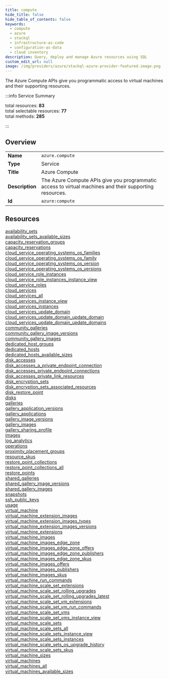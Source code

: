 ```yaml
---
title: compute
hide_title: false
hide_table_of_contents: false
keywords:
  - compute
  - azure
  - stackql
  - infrastructure-as-code
  - configuration-as-data
  - cloud inventory
description: Query, deploy and manage Azure resources using SQL
custom_edit_url: null
image: /img/providers/azure/stackql-azure-provider-featured-image.png
---
```


The Azure Compute APIs give you programmatic access to virtual machines and their supporting resources.  
    
:::info Service Summary

<div class="row">
<div class="providerDocColumn">
<span>total resources:&nbsp;<b>83</b></span><br />
<span>total selectable resources:&nbsp;<b>77</b></span><br />
<span>total methods:&nbsp;<b>285</b></span><br />
</div>
</div>

:::

## Overview
<table><tbody>
<tr><td><b>Name</b></td><td><code>azure.compute</code></td></tr>
<tr><td><b>Type</b></td><td>Service</td></tr>
<tr><td><b>Title</b></td><td>Azure Compute</td></tr>
<tr><td><b>Description</b></td><td>The Azure Compute APIs give you programmatic access to virtual machines and their supporting resources.</td></tr>
<tr><td><b>Id</b></td><td><code>azure:compute</code></td></tr>
</tbody></table>

## Resources
<div class="row">
<div class="providerDocColumn">
<a href="/providers/azure/compute/availability_sets/">availability_sets</a><br />
<a href="/providers/azure/compute/availability_sets_available_sizes/">availability_sets_available_sizes</a><br />
<a href="/providers/azure/compute/capacity_reservation_groups/">capacity_reservation_groups</a><br />
<a href="/providers/azure/compute/capacity_reservations/">capacity_reservations</a><br />
<a href="/providers/azure/compute/cloud_service_operating_systems_os_families/">cloud_service_operating_systems_os_families</a><br />
<a href="/providers/azure/compute/cloud_service_operating_systems_os_family/">cloud_service_operating_systems_os_family</a><br />
<a href="/providers/azure/compute/cloud_service_operating_systems_os_version/">cloud_service_operating_systems_os_version</a><br />
<a href="/providers/azure/compute/cloud_service_operating_systems_os_versions/">cloud_service_operating_systems_os_versions</a><br />
<a href="/providers/azure/compute/cloud_service_role_instances/">cloud_service_role_instances</a><br />
<a href="/providers/azure/compute/cloud_service_role_instances_instance_view/">cloud_service_role_instances_instance_view</a><br />
<a href="/providers/azure/compute/cloud_service_roles/">cloud_service_roles</a><br />
<a href="/providers/azure/compute/cloud_services/">cloud_services</a><br />
<a href="/providers/azure/compute/cloud_services_all/">cloud_services_all</a><br />
<a href="/providers/azure/compute/cloud_services_instance_view/">cloud_services_instance_view</a><br />
<a href="/providers/azure/compute/cloud_services_instances/">cloud_services_instances</a><br />
<a href="/providers/azure/compute/cloud_services_update_domain/">cloud_services_update_domain</a><br />
<a href="/providers/azure/compute/cloud_services_update_domain_update_domain/">cloud_services_update_domain_update_domain</a><br />
<a href="/providers/azure/compute/cloud_services_update_domain_update_domains/">cloud_services_update_domain_update_domains</a><br />
<a href="/providers/azure/compute/community_galleries/">community_galleries</a><br />
<a href="/providers/azure/compute/community_gallery_image_versions/">community_gallery_image_versions</a><br />
<a href="/providers/azure/compute/community_gallery_images/">community_gallery_images</a><br />
<a href="/providers/azure/compute/dedicated_host_groups/">dedicated_host_groups</a><br />
<a href="/providers/azure/compute/dedicated_hosts/">dedicated_hosts</a><br />
<a href="/providers/azure/compute/dedicated_hosts_available_sizes/">dedicated_hosts_available_sizes</a><br />
<a href="/providers/azure/compute/disk_accesses/">disk_accesses</a><br />
<a href="/providers/azure/compute/disk_accesses_a_private_endpoint_connection/">disk_accesses_a_private_endpoint_connection</a><br />
<a href="/providers/azure/compute/disk_accesses_private_endpoint_connections/">disk_accesses_private_endpoint_connections</a><br />
<a href="/providers/azure/compute/disk_accesses_private_link_resources/">disk_accesses_private_link_resources</a><br />
<a href="/providers/azure/compute/disk_encryption_sets/">disk_encryption_sets</a><br />
<a href="/providers/azure/compute/disk_encryption_sets_associated_resources/">disk_encryption_sets_associated_resources</a><br />
<a href="/providers/azure/compute/disk_restore_point/">disk_restore_point</a><br />
<a href="/providers/azure/compute/disks/">disks</a><br />
<a href="/providers/azure/compute/galleries/">galleries</a><br />
<a href="/providers/azure/compute/gallery_application_versions/">gallery_application_versions</a><br />
<a href="/providers/azure/compute/gallery_applications/">gallery_applications</a><br />
<a href="/providers/azure/compute/gallery_image_versions/">gallery_image_versions</a><br />
<a href="/providers/azure/compute/gallery_images/">gallery_images</a><br />
<a href="/providers/azure/compute/gallery_sharing_profile/">gallery_sharing_profile</a><br />
<a href="/providers/azure/compute/images/">images</a><br />
<a href="/providers/azure/compute/log_analytics/">log_analytics</a><br />
<a href="/providers/azure/compute/operations/">operations</a><br />
<a href="/providers/azure/compute/proximity_placement_groups/">proximity_placement_groups</a><br />
</div>
<div class="providerDocColumn">
<a href="/providers/azure/compute/resource_skus/">resource_skus</a><br />
<a href="/providers/azure/compute/restore_point_collections/">restore_point_collections</a><br />
<a href="/providers/azure/compute/restore_point_collections_all/">restore_point_collections_all</a><br />
<a href="/providers/azure/compute/restore_points/">restore_points</a><br />
<a href="/providers/azure/compute/shared_galleries/">shared_galleries</a><br />
<a href="/providers/azure/compute/shared_gallery_image_versions/">shared_gallery_image_versions</a><br />
<a href="/providers/azure/compute/shared_gallery_images/">shared_gallery_images</a><br />
<a href="/providers/azure/compute/snapshots/">snapshots</a><br />
<a href="/providers/azure/compute/ssh_public_keys/">ssh_public_keys</a><br />
<a href="/providers/azure/compute/usage/">usage</a><br />
<a href="/providers/azure/compute/virtual_machine/">virtual_machine</a><br />
<a href="/providers/azure/compute/virtual_machine_extension_images/">virtual_machine_extension_images</a><br />
<a href="/providers/azure/compute/virtual_machine_extension_images_types/">virtual_machine_extension_images_types</a><br />
<a href="/providers/azure/compute/virtual_machine_extension_images_versions/">virtual_machine_extension_images_versions</a><br />
<a href="/providers/azure/compute/virtual_machine_extensions/">virtual_machine_extensions</a><br />
<a href="/providers/azure/compute/virtual_machine_images/">virtual_machine_images</a><br />
<a href="/providers/azure/compute/virtual_machine_images_edge_zone/">virtual_machine_images_edge_zone</a><br />
<a href="/providers/azure/compute/virtual_machine_images_edge_zone_offers/">virtual_machine_images_edge_zone_offers</a><br />
<a href="/providers/azure/compute/virtual_machine_images_edge_zone_publishers/">virtual_machine_images_edge_zone_publishers</a><br />
<a href="/providers/azure/compute/virtual_machine_images_edge_zone_skus/">virtual_machine_images_edge_zone_skus</a><br />
<a href="/providers/azure/compute/virtual_machine_images_offers/">virtual_machine_images_offers</a><br />
<a href="/providers/azure/compute/virtual_machine_images_publishers/">virtual_machine_images_publishers</a><br />
<a href="/providers/azure/compute/virtual_machine_images_skus/">virtual_machine_images_skus</a><br />
<a href="/providers/azure/compute/virtual_machine_run_commands/">virtual_machine_run_commands</a><br />
<a href="/providers/azure/compute/virtual_machine_scale_set_extensions/">virtual_machine_scale_set_extensions</a><br />
<a href="/providers/azure/compute/virtual_machine_scale_set_rolling_upgrades/">virtual_machine_scale_set_rolling_upgrades</a><br />
<a href="/providers/azure/compute/virtual_machine_scale_set_rolling_upgrades_latest/">virtual_machine_scale_set_rolling_upgrades_latest</a><br />
<a href="/providers/azure/compute/virtual_machine_scale_set_vm_extensions/">virtual_machine_scale_set_vm_extensions</a><br />
<a href="/providers/azure/compute/virtual_machine_scale_set_vm_run_commands/">virtual_machine_scale_set_vm_run_commands</a><br />
<a href="/providers/azure/compute/virtual_machine_scale_set_vms/">virtual_machine_scale_set_vms</a><br />
<a href="/providers/azure/compute/virtual_machine_scale_set_vms_instance_view/">virtual_machine_scale_set_vms_instance_view</a><br />
<a href="/providers/azure/compute/virtual_machine_scale_sets/">virtual_machine_scale_sets</a><br />
<a href="/providers/azure/compute/virtual_machine_scale_sets_all/">virtual_machine_scale_sets_all</a><br />
<a href="/providers/azure/compute/virtual_machine_scale_sets_instance_view/">virtual_machine_scale_sets_instance_view</a><br />
<a href="/providers/azure/compute/virtual_machine_scale_sets_instances/">virtual_machine_scale_sets_instances</a><br />
<a href="/providers/azure/compute/virtual_machine_scale_sets_os_upgrade_history/">virtual_machine_scale_sets_os_upgrade_history</a><br />
<a href="/providers/azure/compute/virtual_machine_scale_sets_skus/">virtual_machine_scale_sets_skus</a><br />
<a href="/providers/azure/compute/virtual_machine_sizes/">virtual_machine_sizes</a><br />
<a href="/providers/azure/compute/virtual_machines/">virtual_machines</a><br />
<a href="/providers/azure/compute/virtual_machines_all/">virtual_machines_all</a><br />
<a href="/providers/azure/compute/virtual_machines_available_sizes/">virtual_machines_available_sizes</a><br />
</div>
</div>
